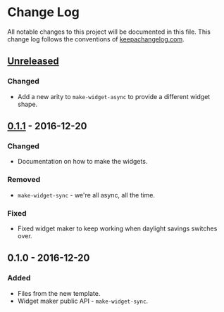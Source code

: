 # Change Log
All notable changes to this project will be documented in this file. This change log follows the conventions of [keepachangelog.com](http://keepachangelog.com/).

## [Unreleased]
### Changed
- Add a new arity to `make-widget-async` to provide a different widget shape.

## [0.1.1] - 2016-12-20
### Changed
- Documentation on how to make the widgets.

### Removed
- `make-widget-sync` - we're all async, all the time.

### Fixed
- Fixed widget maker to keep working when daylight savings switches over.

## 0.1.0 - 2016-12-20
### Added
- Files from the new template.
- Widget maker public API - `make-widget-sync`.

[Unreleased]: https://github.com/your-name/garden-purecss/compare/0.1.1...HEAD
[0.1.1]: https://github.com/your-name/garden-purecss/compare/0.1.0...0.1.1
